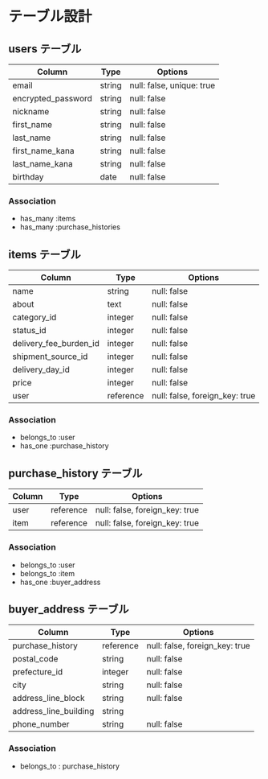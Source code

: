 # テーブル設計

## users テーブル

| Column             | Type    | Options                   |
| ------------------ | ------  | ------------------------- |
| email              | string  | null: false, unique: true |
| encrypted_password | string  | null: false               |
| nickname           | string  | null: false               |
| first_name         | string  | null: false               |
| last_name          | string  | null: false               |
| first_name_kana    | string  | null: false               |
| last_name_kana     | string  | null: false               |
| birthday           | date    | null: false               |

### Association

- has_many :items
- has_many :purchase_histories

## items テーブル

| Column                 | Type      | Options                        |
| ---------------------- | --------- | ------------------------------ |
| name                   | string    | null: false                    |
| about                  | text      | null: false                    |
| category_id            | integer   | null: false                    |
| status_id              | integer   | null: false                    |
| delivery_fee_burden_id | integer   | null: false                    |
| shipment_source_id     | integer   | null: false                    |
| delivery_day_id        | integer   | null: false                    |
| price                  | integer   | null: false                    |
| user                   | reference | null: false, foreign_key: true |

### Association

- belongs_to :user
- has_one :purchase_history


## purchase_history テーブル

| Column    | Type      | Options                        |
| --------- | --------- | ------------------------------ |
| user      | reference | null: false, foreign_key: true |
| item      | reference | null: false, foreign_key: true |

### Association

- belongs_to :user
- belongs_to :item
- has_one :buyer_address


## buyer_address テーブル

| Column                | Type      | Options                        |
| --------------------- | --------- | ------------------------------ |
| purchase_history      | reference | null: false, foreign_key: true |
| postal_code           | string    | null: false                    |
| prefecture_id         | integer   | null: false                    |
| city                  | string    | null: false                    |
| address_line_block    | string    | null: false                    |
| address_line_building | string    |                                |
| phone_number          | string    | null: false                    |

### Association

- belongs_to : purchase_history